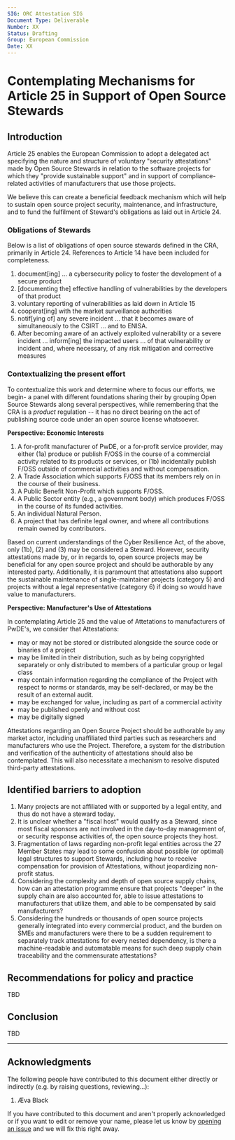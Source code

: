 ```yaml
---
SIG: ORC Attestation SIG
Document Type: Deliverable
Number: XX
Status: Drafting
Group: European Commission
Date: XX
---
```


# Contemplating Mechanisms for Article 25 in Support of Open Source Stewards


## Introduction

Article 25 enables the European Commission to adopt a delegated act specifying
the nature and structure of voluntary "security attestations" made by Open
Source Stewards in relation to the software projects for which they "provide
sustainable support" and in support of compliance-related activities of
manufacturers that use those projects.

We believe this can create a beneficial feedback mechanism which will help to
sustain open source project security, maintenance, and infrastructure, and to
fund the fulfilment of Steward's obligations as laid out in Article 24.

### Obligations of Stewards

Below is a list of obligations of open source stewards defined in the CRA,
primarily in Article 24. References to Article 14 have been included for
completeness.

1. document[ing] ... a cybersecurity policy to foster the development of a
   secure product 
1. [documenting the] effective handling of vulnerabilities by the developers of
   that product
1. voluntary reporting of vulnerabilities as laid down in Article 15
1. cooperat[ing] with the market surveillance authorities
1. notif[ying of] any severe incident ... that it becomes aware of
   simultaneously to the CSIRT ... and to ENISA.
1. After becoming aware of an actively exploited vulnerability or a severe
   incident ... inform[ing] the impacted users ... of that vulnerability or
   incident and, where necessary, of any risk mitigation and corrective
   measures

### Contextualizing the present effort

To contextualize this work and determine where to focus our efforts, we begin- a panel with different foundations sharing their 
by grouping Open Source Stewards along several perspectives, while remembering
that the CRA is a _product_ regulation -- it has no direct bearing on the act
of publishing source code under an open source license whatsoever.

**Perspective: Economic Interests**
1. A for-profit manufacturer of PwDE, or a for-profit service provider, may
   either (1a) produce or publish F/OSS in the course of a commercial activity
   related to its products or services, or (1b) incidentally publish F/OSS
   outside of commercial activities and without compensation.
1. A Trade Association which supports F/OSS that its members rely on in the
   course of their business.
1. A Public Benefit Non-Profit which supports F/OSS.
1. A Public Sector entity (e.g., a government body) which produces F/OSS in the
   course of its funded activities.
1. An individual Natural Person.
1. A project that has definite legal owner, and where all contributions remain
   owned by contributors.

Based on current understandings of the Cyber Resilience Act, of the above, only
(1b), (2) and (3) may be considered a Steward. However, security attestations
made by, or in regards to, open source projects may be beneficial for any open
source project and should be authorable by any interested party. Additionally,
it is paramount that attestations also support the sustainable maintenance of
single-maintainer projects (category 5) and projects without a legal
representative (category 6) if doing so would have value to manufacturers.

**Perspective: Manufacturer's Use of Attestations**

In contemplating Article 25 and the value of Attetations to manufacturers of PwDE's,
we consider that Attestations:
- may or may not be stored or distributed alongside the source code or binaries of a
  project
- may be limited in their distribution, such as by being copyrighted separately
  or only distributed to members of a particular group or legal class
- may contain information regarding the compliance of the Project with respect
  to norms or standards, may be self-declared, or may be the result of an external
  audit.
- may be exchanged for value, including as part of a commercial activity
- may be published openly and without cost
- may be digitally signed


Attestations regarding an Open Source Project should be authorable by any
market actor, including unaffiliated third parties such as researchers and
manufacturers who use the Project. Therefore, a system for the distribution and
verification of the authenticity of attestations should also be contemplated.
This will also necessitate a mechanism to resolve disputed third-party
attestations.

## Identified barriers to adoption

1. Many projects are not affiliated with or supported by a legal entity, and
   thus do not have a steward today.
1. It is unclear whether a "fiscal host" would qualify as a Steward, since most
   fiscal sponsors are not involved in the day-to-day management of, or
   security response activities of, the open source projects they host.
1. Fragmentation of laws regarding non-profit legal entities across the 27
   Member States may lead to some confusion about possible (or optimal) legal
   structures to support Stewards, including how to receive compensation for
   provision of Attestations, without jeopardizing non-profit status.
1. Considering the complexity and depth of open source supply chains, how can
   an attestation programme ensure that projects "deeper" in the supply chain
   are also accounted for, able to issue attestations to manufacturers that
   utilize them, and able to be compensated by said manufacturers?
1. Considering the hundreds or thousands of open source projects generally
   integrated into every commercial product, and the burden on SMEs and
   manufacturers were there to be a sudden requirement to separately track
   attestations for every nested dependency, is there a machine-readable
   and automatable means for such deep supply chain traceability and the
   commensurate attestations?

## Recommendations for policy and practice

TBD

## Conclusion

TBD

---
## Acknowledgments

The following people have contributed to this document either directly or
indirectly (e.g. by raising questions, reviewing...):

1. Æva Black

If you have contributed to this document and aren't properly acknowledged or if
you want to edit or remove your name, please let us know by [opening an
issue](https://github.com/orcwg/orcwg/issues/new) and we will fix this right
away.
